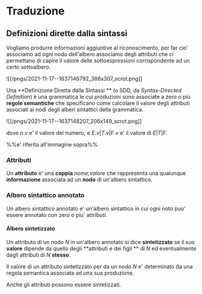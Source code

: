 # Traduzione 
## Definizioni dirette dalla sintassi 

Vogliamo produrre informazioni aggiuntive al riconoscimento, per far cio' associamo ad ogni nodo dell'albero associamo degli attributi che ci permettano di capire il valore delle sottoespressioni corrispondente ad un certo sottoalbero.

![[/pngs/2021-11-17--1637146792_386x307_scrot.png]]

Una **Definizione Diretta dalla Sintassi ** (o SDD, da
*Syntax-Directed Definition*) è una grammatica le
cui produzioni sono associate a zero o più **regole
semantiche** che specificano come calcolare il
valore degli attributi associati ai nodi degli alberi
sintattici della grammatica.

![[/pngs/2021-11-17--1637148207_206x149_scrot.png]]

dove $n.v$ e' il valore del numero, e $E.v|T.v|F.v$ e' il valore di $E|T|F$.

%%e' riferita all'immagine sopra%%

### Attributi
Un **attributo** e' una **coppia** *nome,valore* che rappresenta una qualunque **informazione** associata ad un **nodo** di un'albero sintattico.

### Albero sintattico annotato 
Un albero sintattico annotato e' un'albero sintattico in cui ogni noto puo' essere annotato con zero o piu' attributi.

#### Albero sintetizzato 
Un attributo di un nodo $N$ in un'albero annotato si dice **sintetizzato** se il suo **valore** dipende da quello degli **attributi e dei figli ** di $N$ ed eventualmente dagli attributi di $N$ **stesso**.

Il valore di un attributo sintetizzato per da un nodo $N$ e' determinato da una regola semantica associata ad una sua produzione.

Anche gli attributi possono essere sintetizzati.

